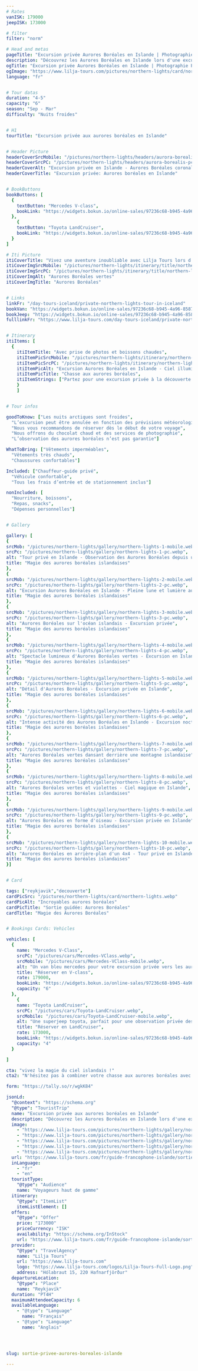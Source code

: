 ```yaml
---
# Rates
vanISK: 179000
jeepISK: 173000

# filter
filter: "norm"

# Head and metas
pageTitle: "Excursion privée Aurores Boréales en Islande | Photographie Professionnelle"
description: "Découvrez les Aurores Boréales en Islande lors d'une excursion privée. Guide expert, photographie professionnelle et boissons chaudes pour une nuit magique sous le ciel arctique."
ogTitle: "Excursion privée Aurores Boréales en Islande | Photographie Professionnelle"
ogImage: "https://www.lilja-tours.com/pictures/northern-lights/card/northern-lights.webp"
language: "fr"


# Tour datas
duration: "4-5"
capacity: "6"
season: "Sep - Mar"
difficulty: "Nuits froides"


# H1
tourTitle: "Excursion privée aux aurores boréales en Islande"


# Header Picture
headerCoverSrcMobile: "/pictures/northern-lights/headers/aurora-borealis-mobile.webp"
headerCoverSrcPC: "/pictures/northern-lights/headers/aurora-borealis-pc.webp"
headerCoverAlt: "Excursion privée en Islande - Aurores Boréales coronales dans le ciel nocturne"
headerCoverTitle: "Excursion privée: Aurores boréales en Islande"


# BookButtons
bookButtons: [
  {
    textButton: "Mercedes V-class",
    bookLink: "https://widgets.bokun.io/online-sales/97236c68-b945-4a96-8587-660bdc4c45fd/experience-calendar/707396"
  },
    {
    textButton: "Toyota LandCruiser",
    bookLink: "https://widgets.bokun.io/online-sales/97236c68-b945-4a96-8587-660bdc4c45fd/experience-calendar/971141"
  }
]

# Iti Picture
itiCoverTitle: "Vivez une aventure inoubliable avec Lilja Tours lors d'une excursion privée aux Aurores Boréales en Islande. Accompagné d'un guide expert, explorez les meilleurs sites pour observer ce phénomène lumineux unique."
itiCoverImgSrcMobile: "/pictures/northern-lights/itinerary/title/northern-lights-mobile.webp"
itiCoverImgSrcPC: "/pictures/northern-lights/itinerary/title/northern-lights-pc.webp"
itiCoverImgAlt: "Aurores Boréales vertes"
itiCoverImgTitle: "Aurores Boréales"


# Links
linkFr: "/day-tours-iceland/private-northern-lights-tour-in-iceland"
bookVan: "https://widgets.bokun.io/online-sales/97236c68-b945-4a96-8587-660bdc4c45fd/experience-calendar/707396"
bookJeep: "https://widgets.bokun.io/online-sales/97236c68-b945-4a96-8587-660bdc4c45fd/experience-calendar/971141"
fulllinkFr: "https://www.lilja-tours.com/day-tours-iceland/private-northern-lights-tour-in-iceland"


# Itinerary
itiItems: [
  { 
    itiItemTitle: "Avec prise de photos et boissons chaudes",
    itiItemPicSrcMobile: "/pictures/northern-lights/itinerary/northern-lights-mobile.webp",
    itiItemPicSrcPC: "/pictures/northern-lights/itinerary/northern-lights-pc.webp",
    itiItemPicAlt: "Excursion Aurores Boréales en Islande - Ciel illuminé de lumière verte",
    itiItemPicTitle: "Chasse aux aurores boréales",
    itiItemStrings: ["Partez pour une excursion privée à la découverte des aurores boréales en Islande et assistez à l’un des spectacles les plus fascinants de la nature. Votre aventure commence loin des lumières de la ville, où votre guide expert vous emmènera vers les meilleurs endroits pour observer les aurores boréales. Une fois le lieu idéal trouvé, patience et chance détermineront le temps d’attente avant que le ciel ne s’illumine de couleurs éclatantes. Les aurores boréales sont un phénomène imprévisible, directement lié à l’activité solaire, rendant chaque observation unique et magique.","En attendant l’apparition des aurores, vous serez émerveillé par la beauté du ciel nocturne islandais, totalement exempt de pollution lumineuse. Des millions d’étoiles scintillent au-dessus de vous, créant une atmosphère inoubliable. Que les aurores dansent sous vos yeux ou restent insaisissables, cette immersion dans la nature intacte de l’Islande est une aventure en soi. Ne manquez pas cette expérience unique pour chasser les aurores en tout confort et avec style !"]
    }
    ]


# Tour infos

goodToKnow: ["Les nuits arctiques sont froides",
  "L’excursion peut être annulée en fonction des prévisions météorologiques",
  "Nous vous recommandons de réserver dès le début de votre voyage",
  "Nous offrons du chocolat chaud et des services de photographie",
  "L’observation des aurores boréales n’est pas garantie"]

WhatToBring: ["Vêtements imperméables",
  "Vêtements très chauds",
  "Chaussures confortables"]

Included: ["Chauffeur-guide privé",
  "Véhicule confortable",
  "Tous les frais d’entrée et de stationnement inclus"]

nonIncluded: [
  "Nourriture, boissons",
  "Repas, snacks",
  "Dépenses personnelles"]


# Gallery

gallery: [
{
srcMob: "/pictures/northern-lights/gallery/northern-lights-1-mobile.webp",
srcPc: "/pictures/northern-lights/gallery/northern-lights-1-pc.webp",
alt: "Tour privé en Islande - Observation des Aurores Boréales depuis un véhicule",
title: "Magie des aurores boréales islandaises"
},    
{
srcMob: "/pictures/northern-lights/gallery/northern-lights-2-mobile.webp",
srcPc: "/pictures/northern-lights/gallery/northern-lights-2-pc.webp",
alt: "Excursion Aurores Boréales en Islande - Pleine lune et lumière aurorale",
title: "Magie des aurores boréales islandaises"
},    
{
srcMob: "/pictures/northern-lights/gallery/northern-lights-3-mobile.webp",
srcPc: "/pictures/northern-lights/gallery/northern-lights-3-pc.webp",
alt: "Aurores Boréales sur l'océan islandais - Excursion privée",
title: "Magie des aurores boréales islandaises"
},  
{
srcMob: "/pictures/northern-lights/gallery/northern-lights-4-mobile.webp",
srcPc: "/pictures/northern-lights/gallery/northern-lights-4-pc.webp",
alt: "Spectacle lumineux d'Aurores Boréales vertes - Excursion en Islande",
title: "Magie des aurores boréales islandaises"
},  
{
srcMob: "/pictures/northern-lights/gallery/northern-lights-5-mobile.webp",
srcPc: "/pictures/northern-lights/gallery/northern-lights-5-pc.webp",
alt: "Détail d'Aurores Boréales - Excursion privée en Islande",
title: "Magie des aurores boréales islandaises"
},   
{
srcMob: "/pictures/northern-lights/gallery/northern-lights-6-mobile.webp",
srcPc: "/pictures/northern-lights/gallery/northern-lights-6-pc.webp",
alt: "Intense activité des Aurores Boréales en Islande - Excursion nocturne",
title: "Magie des aurores boréales islandaises"
},    
{
srcMob: "/pictures/northern-lights/gallery/northern-lights-7-mobile.webp",
srcPc: "/pictures/northern-lights/gallery/northern-lights-7-pc.webp",
alt: "Aurores Boréales vertes dansant derrière une montagne islandaise",
title: "Magie des aurores boréales islandaises"
},  
{
srcMob: "/pictures/northern-lights/gallery/northern-lights-8-mobile.webp",
srcPc: "/pictures/northern-lights/gallery/northern-lights-8-pc.webp",
alt: "Aurores Boréales vertes et violettes - Ciel magique en Islande",
title: "Magie des aurores boréales islandaises"
},  
{
srcMob: "/pictures/northern-lights/gallery/northern-lights-9-mobile.webp",
srcPc: "/pictures/northern-lights/gallery/northern-lights-9-pc.webp",
alt: "Aurores Boréales en forme d'oiseau - Excursion privée en Islande",
title: "Magie des aurores boréales islandaises"
},  
{
srcMob: "/pictures/northern-lights/gallery/northern-lights-10-mobile.webp",
srcPc: "/pictures/northern-lights/gallery/northern-lights-10-pc.webp",
alt: "Aurores Boréales en arrière-plan d'un 4x4 - Tour privé en Islande",
title: "Magie des aurores boréales islandaises"
}]


# Card

tags: ["reykjavik","decouverte"]
cardPicSrc: "/pictures/northern-lights/card/northern-lights.webp"
cardPicAlt: "Incroyables aurores boréales"
cardPicTitle: "Sortie guidée: Aurores Boréales"
cardTitle: "Magie des Aurores Boréales"


# Bookings Cards: Vehicles

vehicles: [
  {
    name: "Mercedes V-Class",
    srcPC: "/pictures/cars/Mercedes-VClass.webp",
    srcMobile: "/pictures/cars/Mercedes-VClass-mobile.webp",
    alt: "Un van bleu mercedes pour votre excursion privée vers les aurores boréales",
    title: "Réserver en V-class",
    rate: 179000,
    bookLink: "https://widgets.bokun.io/online-sales/97236c68-b945-4a96-8587-660bdc4c45fd/experience-calendar/707396",
    capacity: "6"
  },
    {
    name: "Toyota LandCruiser",
    srcPC: "/pictures/cars/Toyota-LandCruiser.webp",
    srcMobile: "/pictures/cars/Toyota-LandCruiser-mobile.webp",
    alt: "Une superjeep toyota, parfait pour une observation privée des aurores boréales",
    title: "Réserver en LandCruiser",
    rate: 173000,
    bookLink: "https://widgets.bokun.io/online-sales/97236c68-b945-4a96-8587-660bdc4c45fd/experience-calendar/971141",
    capacity: "4"
  }

]

cta: "vivez la magie du ciel islandais !"
cta2: "N'hésitez pas à combiner votre chasse aux aurores boréales avec l'une de nos meilleures excursions à la journée: <a href=\"/fr/guide-francophone-islande/excursion-privee-cercle-d-or-experience-culinaire/\" title= \"Voir notre tour sur le cercle d'or\">Excursion privée Cercle d'Or et expérience culinaire<a>, <a href=\"/fr/guide-francophone-islande/excursion-privee-cote-sud-islandaise-guide-francophone/\" title= \"Voir notre excursion sur la côte sud islandaise\">Excursion privée sur la Côte Sud Islandaise</a>, ou encore <a href=\"/fr/guide-francophone-islande/peninsule-de-snaefellsnes-avec-guide-francophone/\" title= \"Voir notre excursion sur Snæfellsnes\">Excursion privée sur la péninsule de Snæfellsnes</a>."

form: "https://tally.so/r/wgkK84"

jsonLd:
  "@context": "https://schema.org"
  "@type": "TouristTrip"
  name: "Excursion privée aux aurores boréales en Islande"
  description: "Découvrez les Aurores Boréales en Islande lors d'une excursion privée avec Lilja Tours. Profitez de conseils d'expert, de photographies professionnelles et de boissons chaudes pour une expérience inoubliable sous le ciel étoilé."
  image:
    - "https://www.lilja-tours.com/pictures/northern-lights/gallery/northern-lights-1-pc.webp"
    - "https://www.lilja-tours.com/pictures/northern-lights/gallery/northern-lights-2-pc.webp"
    - "https://www.lilja-tours.com/pictures/northern-lights/gallery/northern-lights-3-pc.webp"
    - "https://www.lilja-tours.com/pictures/northern-lights/gallery/northern-lights-4-pc.webp"
    - "https://www.lilja-tours.com/pictures/northern-lights/gallery/northern-lights-5-pc.webp"
  url: "https://www.lilja-tours.com/fr/guide-francophone-islande/sortie-privee-aurores-boreales-islande/"
  inLanguage:
    - "fr"
    - "en"
  touristType:
    "@type": "Audience"
    name: "Voyageurs haut de gamme"
  itinerary:
    "@type": "ItemList"
    itemListElement: []
  offers:
    "@type": "Offer"
    price: "173000"
    priceCurrency: "ISK"
    availability: "https://schema.org/InStock"
    url: "https://www.lilja-tours.com/fr/guide-francophone-islande/sortie-privee-aurores-boreales-islande/"
  provider:
    "@type": "TravelAgency"
    name: "Lilja Tours"
    url: "https://www.lilja-tours.com"
    logo: "https://www.lilja-tours.com/logos/Lilja-Tours-Full-Logo.png"
    address: "Hólabraut 15, 220 Hafnarfjörður"
  departureLocation:
    "@type": "Place"
    name: "Reykjavík"
  duration: "PT4H"
  maximumAttendeeCapacity: 6
  availableLanguage:
    - "@type": "Language"
      name: "Français"
    - "@type": "Language"
      name: "Anglais"




slug: sortie-privee-aurores-boreales-islande

---
```

